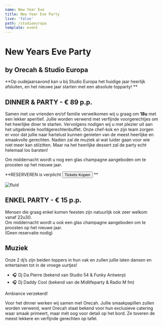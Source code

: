 ```yaml
---
name: New Year Eve
title: New Year Eve Party
live: 'false'
path: /studioeuropa
template: event
---
```

# New Years Eve Party

## by Orecah & Studio Europa

**Op oudejaarsavond kan u bij Studio Europa het huidige jaar heerlijk afsluiten, en het nieuwe jaar starten met een absolute topparty! **

## DINNER & PARTY - € 89 p.p.

Samen met uw vrienden en/of familie verwelkomen wij u graag om **18u** met een lekker aperitief. Jullie worden verwend met verfijnde voorgerechtjes om het heerlijke diner te starten. 
Vervolgens nodigen wij u met plezier uit aan het uitgebreide hoofdgerechtenbuffet. Onze chef-kok en zijn team zorgen er voor dat jullie naar hartelust kunnen genieten van de meest heerlijke en smaakvolle gerechten. 
Nadien zal de muziek al wat luider gaan voor wie niet meer kan stilzitten. Maar na het heerlijke dessert zal de party echt helemaal los barsten!

Om middernacht wordt u nog een glas champagne aangeboden om te proosten op het nieuwe jaar. 

**RESERVEREN is verplicht <button class="buy">Tickets Kopen</button>**

![fluid](/assets/img/22-april_gala-avond_dsc2655.jpg)

## ENKEL PARTY - € 15 p.p.

Mensen die graag enkel komen feesten zijn natuurlijk ook zeer welkom vanaf 22u30. \
Om middernacht wordt u ook een glas champagne aangeboden om te proosten op het nieuwe jaar. \
(Geen reservatie nodig) 

## Muziek

Onze 2 dj’s zijn beiden toppers in hun vak en zullen jullie laten dansen en entertainen tot in de vroege uurtjes! 

* 🎧 Dj Da Pierre (bekend van Studio 54 & Funky Antwerp)
* 🎧 Dj Daddy Cool (bekend van de Midlifeparty & Radio M fm)

Ambiance verzekerd! 

Voor het dinner werken wij samen met Orecah. Jullie smaakpapillen zullen worden verwend, want Orecah staat bekend voor hun exclusieve catering waar smaak primeert, maar mét oog voor detail op het bord. Ze toveren de meest lekkere en verfijnde gerechten op tafel.
